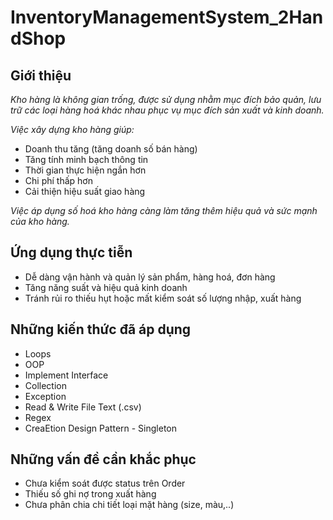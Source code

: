 # InventoryManagementSystem_2HandShop


## Giới thiệu

*Kho hàng là không gian trống, được sử dụng nhằm mục đích bảo quản, lưu trữ các loại hàng hoá khác nhau phục vụ mục đích sản xuất và kinh doanh.*
	
*Việc xây dựng kho hàng giúp:*
+ Doanh thu tăng (tăng doanh số bán hàng)
+ Tăng tính minh bạch thông tin
+ Thời gian thực hiện ngắn hơn
+ Chi phí thấp hơn
+ Cải thiện hiệu suất giao hàng
		
*Việc áp dụng số hoá kho hàng càng làm tăng thêm hiệu quả và sức mạnh của kho hàng.*

## Ứng dụng thực tiễn
 * Dễ dàng vận hành và quản lý sản phẩm, hàng hoá, đơn hàng
 * Tăng năng suất và hiệu quả kinh doanh
 * Tránh rủi ro thiếu hụt hoặc mất kiểm soát số lượng nhập, xuất hàng

## Những kiến thức đã áp dụng
- Loops
- OOP
- Implement Interface
- Collection
- Exception
- Read & Write File Text (.csv)
- Regex
- CreaEtion Design Pattern - Singleton

## Những vấn đề cần khắc phục
- Chưa kiểm soát được status trên Order
- Thiếu số ghi nợ trong xuất hàng
- Chưa phân chia chi tiết loại mặt hàng (size, màu,..)
